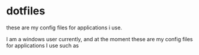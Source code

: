 # dotfiles
these are my config files for applications i use.

I am a windows user currently, and at the moment these are my config files for applications I use such as
